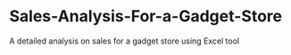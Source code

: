 # Sales-Analysis-For-a-Gadget-Store
A detailed analysis on sales for a gadget store using Excel tool 
